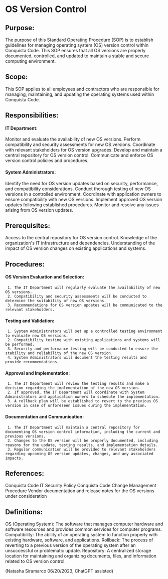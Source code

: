 # OS Version Control

## Purpose:
The purpose of this Standard Operating Procedure (SOP) is to establish guidelines for managing operating system (OS) version control within Conquista Code. This SOP ensures that all OS versions are properly documented, controlled, and updated to maintain a stable and secure computing environment.

## Scope:
This SOP applies to all employees and contractors who are responsible for managing, maintaining, and updating the operating systems used within Conquista Code.

## Responsibilities:

#### IT Department:

Monitor and evaluate the availability of new OS versions.
Perform compatibility and security assessments for new OS versions.
Coordinate with relevant stakeholders for OS version upgrades.
Develop and maintain a central repository for OS version control.
Communicate and enforce OS version control policies and procedures.

#### System Administrators:

Identify the need for OS version updates based on security, performance, and compatibility considerations.
Conduct thorough testing of new OS versions in a controlled environment.
Coordinate with application owners to ensure compatibility with new OS versions.
Implement approved OS version updates following established procedures.
Monitor and resolve any issues arising from OS version updates.

## Prerequisites:

Access to the central repository for OS version control.
Knowledge of the organization's IT infrastructure and dependencies.
Understanding of the impact of OS version changes on existing applications and systems.

## Procedures:

#### OS Version Evaluation and Selection:
     1. The IT Department will regularly evaluate the availability of new OS versions.
     2. Compatibility and security assessments will be conducted to determine the suitability of new OS versions.
     3. Recommendations for OS version updates will be communicated to the relevant stakeholders.

#### Testing and Validation:
     1. System Administrators will set up a controlled testing environment to evaluate new OS versions.
     2. Compatibility testing with existing applications and systems will be performed.
     3. Security and performance testing will be conducted to ensure the stability and reliability of the new OS version.
     4. System Administrators will document the testing results and provide recommendations.

#### Approval and Implementation:
     1. The IT Department will review the testing results and make a decision regarding the implementation of the new OS version.
     2. If approved, the IT Department will coordinate with System Administrators and application owners to schedule the implementation.
     3. A rollback plan will be established to revert to the previous OS version in case of unforeseen issues during the implementation.

#### Documentation and Communication:
     1. The IT Department will maintain a central repository for documenting OS version control information, including the current and previous versions.
     2. Changes to the OS version will be properly documented, including reasons for the update, testing results, and implementation details.
     3. Regular communication will be provided to relevant stakeholders regarding upcoming OS version updates, changes, and any associated impacts.

## References:

Conquista Code IT Security Policy
Conquista Code Change Management Procedure
Vendor documentation and release notes for the OS versions under consideration

## Definitions:

OS (Operating System): The software that manages computer hardware and software resources and provides common services for computer programs.
Compatibility: The ability of an operating system to function properly with existing hardware, software, and applications.
Rollback: The process of reverting to a previous version of the operating system after an unsuccessful or problematic update.
Repository: A centralized storage location for maintaining and organizing documents, files, and information related to OS version control.



(Natasha Siramarco 06/20/2023, ChatGPT assisted)
